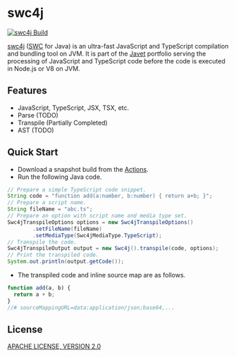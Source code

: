 # swc4j

[![swc4j Build](https://github.com/caoccao/swc4j/actions/workflows/swc4j_build.yml/badge.svg)](https://github.com/caoccao/swc4j/actions/workflows/swc4j_build.yml)

[swc4j](https://github.com/caoccao/swc4j) ([SWC](https://github.com/swc-project/swc) for Java) is an ultra-fast JavaScript and TypeScript compilation and bundling tool on JVM. It is part of the [Javet](https://github.com/caoccao/Javet) portfolio serving the processing of JavaScript and TypeScript code before the code is executed in Node.js or V8 on JVM.

## Features

* JavaScript, TypeScript, JSX, TSX, etc.
* Parse (TODO)
* Transpile (Partially Completed)
* AST (TODO)

## Quick Start

* Download a snapshot build from the [Actions](https://github.com/caoccao/swc4j/actions).
* Run the following Java code.

```java
// Prepare a simple TypeScript code snippet.
String code = "function add(a:number, b:number) { return a+b; }";
// Prepare a script name.
String fileName = "abc.ts";
// Prepare an option with script name and media type set.
Swc4jTranspileOptions options = new Swc4jTranspileOptions()
        .setFileName(fileName)
        .setMediaType(Swc4jMediaType.TypeScript);
// Transpile the code.
Swc4jTranspileOutput output = new Swc4j().transpile(code, options);
// Print the transpiled code.
System.out.println(output.getCode());
```

* The transpiled code and inline source map are as follows.

```js
function add(a, b) {
  return a + b;
}
//# sourceMappingURL=data:application/json;base64,...
```

## License

[APACHE LICENSE, VERSION 2.0](LICENSE)
